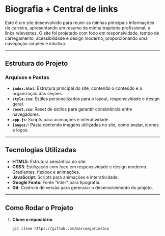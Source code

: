 # **Biografia + Central de links**

Este é um site desenvolvido para reunir as minhas principais informações de carreira, apresentando um resumo da minha trajetória profissional, e links relevantes. O site foi projetado com foco em responsividade, tempo de carregamento, acessibilidade e design moderno, proporcionando uma navegação simples e intuitiva.

---

## **Estrutura do Projeto**

### **Arquivos e Pastas**
- **`index.html`**: Estrutura principal do site, contendo o conteúdo e a organização das seções.
- **`style.css`**: Estilos personalizados para o layout, responsividade e design geral.
- **`reset.css`**: Reset de estilos para garantir consistência entre navegadores.
- **`app.js`**: Scripts para animações e interatividade.
- **`images/`**: Pasta contendo imagens utilizadas no site, como avatar, ícones e logos.

---



## **Tecnologias Utilizadas**

- **HTML5**: Estrutura semântica do site.
- **CSS3**: Estilização com foco em responsividade e design moderno. Gradientes, flexbox e animações.
- **JavaScript**: Scripts para animações e interatividade.
- **Google Fonts**: Fonte "Inter" para tipografia.
- **Git**: Controle de versão para gerenciar o desenvolvimento do projeto.

---

## **Como Rodar o Projeto**

1. **Clone o repositório**:
   ```bash
   git clone https://github.com/marcusgarim/bio